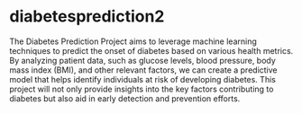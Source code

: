 # diabetesprediction2

The Diabetes Prediction Project aims to leverage machine learning techniques to predict the onset of diabetes based on various health metrics. By analyzing patient data, such as glucose levels, blood pressure, body mass index (BMI), and other relevant factors, we can create a predictive model that helps identify individuals at risk of developing diabetes. This project will not only provide insights into the key factors contributing to diabetes but also aid in early detection and prevention efforts.
